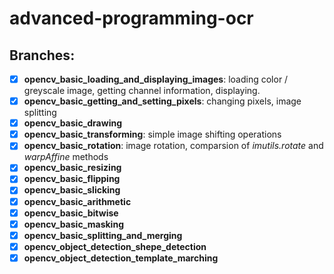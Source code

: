 # advanced-programming-ocr
## Branches:
- [x] **opencv_basic_loading_and_displaying_images**: loading color / greyscale image, getting channel information, displaying.
- [x] **opencv_basic_getting_and_setting_pixels**: changing pixels, image splitting
- [x] **opencv_basic_drawing**
- [x] **opencv_basic_transforming**: simple image shifting operations
- [x] **opencv_basic_rotation**: image rotation, comparsion of _imutils.rotate_ and _warpAffine_ methods
- [x] **opencv_basic_resizing**
- [x] **opencv_basic_flipping**
- [x] **opencv_basic_slicking**
- [x] **opencv_basic_arithmetic**
- [x] **opencv_basic_bitwise**
- [x] **opencv_basic_masking**
- [x] **opencv_basic_splitting_and_merging**
- [x] **opencv_object_detection_shepe_detection**
- [x] **opencv_object_detection_template_marching**
